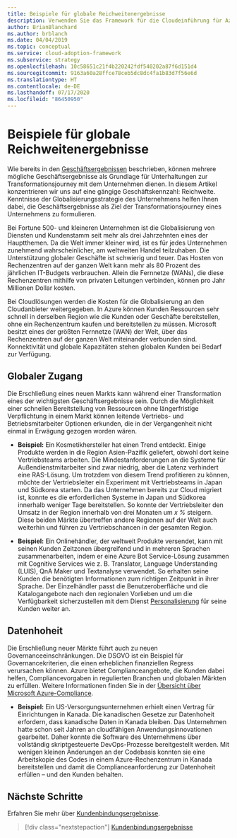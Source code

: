 ```yaml
---
title: Beispiele für globale Reichweitenergebnisse
description: Verwenden Sie das Framework für die Cloudeinführung für Azure, um sich mit Reichweitenergebnissen in Bezug auf die Cloudtransformation vertraut zu machen.
author: BrianBlanchard
ms.author: brblanch
ms.date: 04/04/2019
ms.topic: conceptual
ms.service: cloud-adoption-framework
ms.subservice: strategy
ms.openlocfilehash: 10c58651c21f4b220242fdf540202a87f6d151d4
ms.sourcegitcommit: 9163a60a28ffce78ceb5dc8dc4fa1b83d7f56e6d
ms.translationtype: HT
ms.contentlocale: de-DE
ms.lasthandoff: 07/17/2020
ms.locfileid: "86450950"
---
```

<!-- cSpell:ignore Personalizer -->
<!-- docsTest:ignore "global reach" -->

# <a name="examples-of-global-reach-outcomes"></a>Beispiele für globale Reichweitenergebnisse

Wie bereits in den [Geschäftsergebnissen](./index.md) beschrieben, können mehrere mögliche Geschäftsergebnisse als Grundlage für Unterhaltungen zur Transformationsjourney mit dem Unternehmen dienen. In diesem Artikel konzentrieren wir uns auf eine gängige Geschäftskennzahl: Reichweite. Kenntnisse der Globalisierungsstrategie des Unternehmens helfen Ihnen dabei, die Geschäftsergebnisse als Ziel der Transformationsjourney eines Unternehmens zu formulieren.

Bei Fortune 500- und kleineren Unternehmen ist die Globalisierung von Diensten und Kundenstamm seit mehr als drei Jahrzehnten eines der Hauptthemen. Da die Welt immer kleiner wird, ist es für jedes Unternehmen zunehmend wahrscheinlicher, am weltweiten Handel teilzuhaben. Die Unterstützung globaler Geschäfte ist schwierig und teuer. Das Hosten von Rechenzentren auf der ganzen Welt kann mehr als 80 Prozent des jährlichen IT-Budgets verbrauchen. Allein die Fernnetze (WANs), die diese Rechenzentren mithilfe von privaten Leitungen verbinden, können pro Jahr Millionen Dollar kosten.

Bei Cloudlösungen werden die Kosten für die Globalisierung an den Cloudanbieter weitergegeben. In Azure können Kunden Ressourcen sehr schnell in derselben Region wie die Kunden oder Geschäfte bereitstellen, ohne ein Rechenzentrum kaufen und bereitstellen zu müssen. Microsoft besitzt eines der größten Fernnetze (WAN) der Welt, über das Rechenzentren auf der ganzen Welt miteinander verbunden sind. Konnektivität und globale Kapazitäten stehen globalen Kunden bei Bedarf zur Verfügung.

## <a name="global-access"></a>Globaler Zugang

Die Erschließung eines neuen Markts kann während einer Transformation eines der wichtigsten Geschäftsergebnisse sein. Durch die Möglichkeit einer schnellen Bereitstellung von Ressourcen ohne längerfristige Verpflichtung in einem Markt können leitende Vertriebs- und Betriebsmitarbeiter Optionen erkunden, die in der Vergangenheit nicht einmal in Erwägung gezogen worden wären.

- **Beispiel:** Ein Kosmetikhersteller hat einen Trend entdeckt. Einige Produkte werden in die Region Asien-Pazifik geliefert, obwohl dort keine Vertriebsteams arbeiten. Die Mindestanforderungen an die Systeme für Außendienstmitarbeiter sind zwar niedrig, aber die Latenz verhindert eine RAS-Lösung. Um trotzdem von diesem Trend profitieren zu können, möchte der Vertriebsleiter ein Experiment mit Vertriebsteams in Japan und Südkorea starten. Da das Unternehmen bereits zur Cloud migriert ist, konnte es die erforderlichen Systeme in Japan und Südkorea innerhalb weniger Tage bereitstellen. So konnte der Vertriebsleiter den Umsatz in der Region innerhalb von drei Monaten um _x %_ steigern. Diese beiden Märkte übertreffen andere Regionen auf der Welt auch weiterhin und führen zu Vertriebschancen in der gesamten Region.

- **Beispiel:** Ein Onlinehändler, der weltweit Produkte versendet, kann mit seinen Kunden Zeitzonen übergreifend und in mehreren Sprachen zusammenarbeiten, indem er eine Azure Bot Service-Lösung zusammen mit Cognitive Services wie z. B. Translator, Language Understanding (LUIS), QnA Maker und Textanalyse verwendet. So erhalten seine Kunden die benötigten Informationen zum richtigen Zeitpunkt in ihrer Sprache. Der Einzelhändler passt die Benutzeroberfläche und die Katalogangebote nach den regionalen Vorlieben und um die Verfügbarkeit sicherzustellen mit dem Dienst [Personalisierung](https://azure.microsoft.com/services/cognitive-services/personalizer/) für seine Kunden weiter an.

## <a name="data-sovereignty"></a>Datenhoheit

Die Erschließung neuer Märkte führt auch zu neuen Governanceeinschränkungen. Die DSGVO ist ein Beispiel für Governancekriterien, die einen erheblichen finanziellen Regress verursachen können. Azure bietet Complianceangebote, die Kunden dabei helfen, Compliancevorgaben in regulierten Branchen und globalen Märkten zu erfüllen. Weitere Informationen finden Sie in der [Übersicht über Microsoft Azure-Compliance](https://azure.microsoft.com/overview/trusted-cloud/compliance).

- **Beispiel:** Ein US-Versorgungsunternehmen erhielt einen Vertrag für Einrichtungen in Kanada. Die kanadischen Gesetze zur Datenhoheit erfordern, dass kanadische Daten in Kanada bleiben. Das Unternehmen hatte schon seit Jahren an cloudfähigen Anwendungsinnovationen gearbeitet. Daher konnte die Software des Unternehmens über vollständig skriptgesteuerte DevOps-Prozesse bereitgestellt werden. Mit wenigen kleinen Änderungen an der Codebasis konnten sie eine Arbeitskopie des Codes in einem Azure-Rechenzentrum in Kanada bereitstellen und damit die Complianceanforderung zur Datenhoheit erfüllen – und den Kunden behalten.

## <a name="next-steps"></a>Nächste Schritte

Erfahren Sie mehr über [Kundenbindungsergebnisse](./engagement-outcomes.md).

> [!div class="nextstepaction"]
> [Kundenbindungsergebnisse](./engagement-outcomes.md)
